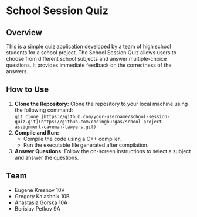 <!DOCTYPE html>
<html lang="en">
<head>
    <meta charset="UTF-8">
</head>
<body>

<h1>School Session Quiz</h1>

<h2>Overview</h2>
<p>This is a simple quiz application developed by a team of high school students for a school project.
The School Session Quiz allows users to choose from different school subjects and answer multiple-choice questions. It provides immediate feedback on the correctness of the answers.</p>

<h2>How to Use</h2>
<ol>
    <li><strong>Clone the Repository:</strong> Clone the repository to your local machine using the following command:
        <br><code>git clone [https://github.com/your-username/school-session-quiz.git](https://github.com/codingburgas/school-project-assignment-caveman-lawyers.git)</code>
    </li>
    <li><strong>Compile and Run:</strong>
        <ul>
            <li>Compile the code using a C++ compiler.</li>
            <li>Run the executable file generated after compilation.</li>
        </ul>
    </li>
    <li><strong>Answer Questions:</strong> Follow the on-screen instructions to select a subject and answer the questions.</li>
</ol>

<h2>Team</h2>
<ul>
    <li>Eugene Kresnov 10V</li>
    <li>Gregory Kalashnik 10B</li>
    <li>Anastasia Gorska 10A</li>
    <li>Borislav Petkov 9A</li>
</ul>

</body>
</html>
